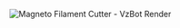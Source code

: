 ![Magneto Filament Cutter - VzBot Render](https://github.com/user-attachments/assets/3918e25e-e87a-4c3d-a518-7018d40dbd5e)
